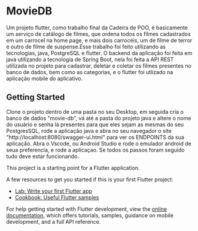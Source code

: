 # MovieDB

Um projeto flutter, como trabalho final da Cadeira de POO, é basicamente um serviço de catálogo de filmes, que ordena todos os filmes cadastrados em um carrocel na home page, e mais dois carrocéis, um de filme de terror e outro de filme de suspense.Esse trabalho foi feito utilizando as tecnologias, java, PostgreSQL e flutter. O backend da aplicação foi feita em java utilizando a tecnologia de Spring Boot, nela foi feita a API REST utilizada no projeto para cadastrar, deletar e coletar os filmes presentes no banco de dados, bem como as categorias, e o flutter foi utlizado na aplicação mobile do aplicativo.

## Getting Started

Clone o projeto dentro de uma pasta no seu Desktop, em seguida cria o banco de dados "movie-db", vá até a pasta do projeto java e altere o nome do usuário e senha lá presentes para que eles sejam as mesmas do seu PostgresSQL, rode a aplicação java e abra no seu navegador o site "http://localhost:8080/swagger-ui.html" para ver os ENDPOINTS da sua aplicação. Abra o Vscode, ou Android Studio e rode o emulador android de seua preferencia, e rode a aplicaçao. Se todos os passos foram seguido tudo deve estar funcionando.

This project is a starting point for a Flutter application.

A few resources to get you started if this is your first Flutter project:

- [Lab: Write your first Flutter app](https://docs.flutter.dev/get-started/codelab)
- [Cookbook: Useful Flutter samples](https://docs.flutter.dev/cookbook)

For help getting started with Flutter development, view the
[online documentation](https://docs.flutter.dev/), which offers tutorials,
samples, guidance on mobile development, and a full API reference.
